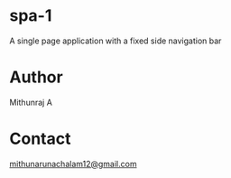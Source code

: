 # spa-1
A single page application with a fixed side navigation bar

# Author 
Mithunraj A

# Contact
mithunarunachalam12@gmail.com